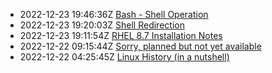 * 2022-12-23 19:46:36Z [Bash - Shell Operation](../4)
* 2022-12-23 19:20:03Z [Shell Redirection](../3)
* 2022-12-23 19:11:54Z [RHEL 8.7 Installation Notes](../2)
* 2022-12-22 09:15:44Z [Sorry, planned but not yet available](../0)
* 2022-12-22 04:25:45Z [Linux History (in a nutshell)](../1)
